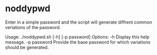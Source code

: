 # noddypwd
Enter in a simple password and the script will generate diffrent common veriations of the password.


Usage: ./noddypwd.sh [-h] [-p password]
Options:
  -h               Display this help message.
  -p password      Provide the base password for which variations should be generated.
